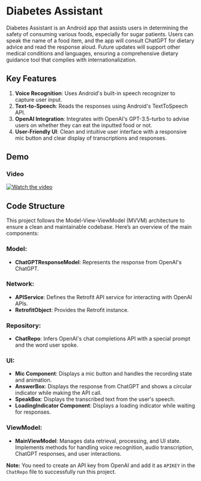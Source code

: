 # Diabetes Assistant

Diabetes Assistant is an Android app that assists users in determining the safety of consuming various foods, especially for sugar patients. Users can speak the name of a food item, and the app will consult ChatGPT for dietary advice and read the response aloud. Future updates will support other medical conditions and languages, ensuring a comprehensive dietary guidance tool that complies with internationalization.

## Key Features

1. **Voice Recognition**: Uses Android's built-in speech recognizer to capture user input.
2. **Text-to-Speech**: Reads the responses using Android's TextToSpeech API.
3. **OpenAI Integration**: Integrates with OpenAI's GPT-3.5-turbo to advise users on whether they can eat the inputted food or not.
4. **User-Friendly UI**: Clean and intuitive user interface with a responsive mic button and clear display of transcriptions and responses.

## Demo
### Video
[![Watch the video](https://img.youtube.com/vi/kqU3Yw8ig6Y/maxresdefault.jpg)](https://youtu.be/kqU3Yw8ig6Y)

## Code Structure

This project follows the Model-View-ViewModel (MVVM) architecture to ensure a clean and maintainable codebase. Here’s an overview of the main components:

### Model:
- **ChatGPTResponseModel**: Represents the response from OpenAI's ChatGPT.

### Network:
- **APIService**: Defines the Retrofit API service for interacting with OpenAI APIs.
- **RetrofitObject**: Provides the Retrofit instance.

### Repository:
- **ChatRepo**: Infers OpenAI's chat completions API with a special prompt and the word user spoke.

### UI:
- **Mic Component**: Displays a mic button and handles the recording state and animation.
- **AnswerBox**: Displays the response from ChatGPT and shows a circular indicator while making the API call.
- **SpeakBox**: Displays the transcribed text from the user's speech.
- **LoadingIndicator Component**: Displays a loading indicator while waiting for responses.

### ViewModel:
- **MainViewModel**: Manages data retrieval, processing, and UI state. Implements methods for handling voice recognition, audio transcription, ChatGPT responses, and user interactions.

**Note:** You need to create an API key from OpenAI and add it as `APIKEY` in the `ChatRepo` file to successfully run this project.


